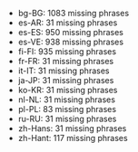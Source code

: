 - bg-BG: 1083 missing phrases
- es-AR: 31 missing phrases
- es-ES: 950 missing phrases
- es-VE: 938 missing phrases
- fi-FI: 935 missing phrases
- fr-FR: 31 missing phrases
- it-IT: 31 missing phrases
- ja-JP: 31 missing phrases
- ko-KR: 31 missing phrases
- nl-NL: 31 missing phrases
- pl-PL: 83 missing phrases
- ru-RU: 31 missing phrases
- zh-Hans: 31 missing phrases
- zh-Hant: 117 missing phrases
